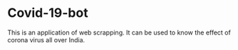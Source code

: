 # Covid-19-bot
This is an application of web scrapping. It can be used to know the effect of corona virus all over India.
